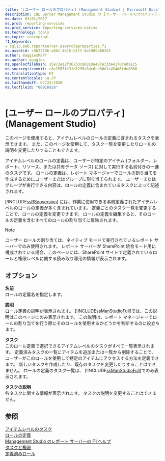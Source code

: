 ```yaml
---
title: '[ユーザー ロールのプロパティ] (Management Studio) | Microsoft Docs'
description: SQL Server Management Studio の [ユーザー ロールのプロパティ] ページについて学習します。ここでは、アイテムレベルのロールの定義タスクの表示、タスク一覧の変更、またはロールの説明の変更を行います。
ms.date: 03/01/2017
ms.prod: reporting-services
ms.prod_service: reporting-services-native
ms.technology: tools
ms.topic: conceptual
f1_keywords:
- sql13.swb.reportserver.userroleproperties.f1
ms.assetid: c8b22236-a8b1-4e15-b1ff-4e1909b602d3
author: maggiesMSFT
ms.author: maggies
ms.openlocfilehash: 15e72e12f36753c86010a487e33ba4170c4d91c5
ms.sourcegitcommit: c8e1553ff3fdf295e8dc6ce30d1c454d6fde8088
ms.translationtype: HT
ms.contentlocale: ja-JP
ms.lasthandoff: 07/22/2020
ms.locfileid: "86918928"
---
```

# <a name="user-role-properties-management-studio"></a>[ユーザー ロールのプロパティ]\(Management Studio)
  このページを使用すると、アイテムレベルのロールの定義に含まれるタスクを表示できます。 また、このページを使用して、タスク一覧を変更したりロールの説明を変更したりすることもできます。  
  
 アイテムレベルのロールの定義は、ユーザーが特定のアイテム (フォルダー、レポート、リソース、または共有データ ソース) に対して実行する名前付きの一連のタスクです。 ロールの定義は、レポート マネージャーでロールの割り当てを作成するためにユーザーまたはグループに割り当てられます。 ユーザーまたはグループが実行できる内容は、ロールの定義に含まれているタスクによって記述されます。  
  
 [!INCLUDE[ssRSnoversion](../../includes/ssrsnoversion-md.md)] には、作業に使用できる事前定義されたアイテムレベルのロールの定義が多く含まれています。 定義ごとのタスク一覧を変更することで、ロールの定義を変更できます。 ロールの定義を編集すると、そのロールの定義を含むすべてのロールの割り当てに反映されます。  
  
> [!NOTE]  
>  ユーザー ロールの割り当ては、ネイティブ モードで実行されているレポート サーバーでのみ使用されます。 レポート サーバーが SharePoint 統合モード用に構成されている場合、このページには、SharePoint サイトで定義されているロールと権限レベルに関する読み取り専用の情報が表示されます。  
  
## <a name="options"></a>オプション  
 **名前**  
 ロールの定義名を指定します。  
  
 **説明**  
 ロール定義の説明が表示されます。 [!INCLUDE[ssManStudioFull](../../includes/ssmanstudiofull-md.md)]では、この説明はこのページにのみ表示されます。 この説明は、レポート マネージャーでロールの割り当てを行う際にそのロールを使用するかどうかを判断するのに役立ちます。  
  
 **タスク**  
 このロール定義で選択できるアイテムレベルのタスクがすべて一覧表示されます。 定義済みタスクの一覧にアイテムを追加または一覧から削除することで、ユーザーがこのロールを使用して特定のアイテムにアクセスする方法を定義できます。 新しいタスクを作成したり、既存のタスクを変更したりすることはできません。 ロールの定義のタスク一覧は、 [!INCLUDE[ssManStudioFull](../../includes/ssmanstudiofull-md.md)]でのみ表示されます。  
  
 **タスクの説明**  
 各タスクに関する情報が表示されます。 タスクの説明を変更することはできません。  
  
## <a name="see-also"></a>参照  
 [アイテムレベルのタスク](../../reporting-services/security/tasks-and-permissions-item-level-tasks.md)   
 [ロールの定義](../../reporting-services/security/role-definitions.md)   
 [Management Studio のレポート サーバーの F1 ヘルプ](../../reporting-services/tools/report-server-in-management-studio-f1-help.md)   
 [タスクと権限](../../reporting-services/security/tasks-and-permissions.md)   
 [定義済みロール](../../reporting-services/security/role-definitions-predefined-roles.md)  
  
  
